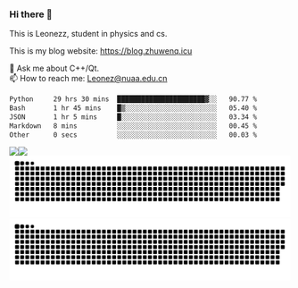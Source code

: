 ### Hi there 👋

<!--
**Leonezz/Leonezz** is a ✨ _special_ ✨ repository because its `README.md` (this file) appears on your GitHub profile.

Here are some ideas to get you started:

-->

This is Leonezz, student in physics and cs.

This is my blog website: https://blog.zhuwenq.icu

💬 Ask me about C++/Qt. \
📫 How to reach me: Leonez@nuaa.edu.cn

<!--START_SECTION:waka-->

```text
Python     29 hrs 30 mins  ██████████████████████▓░░   90.77 %
Bash       1 hr 45 mins    █▒░░░░░░░░░░░░░░░░░░░░░░░   05.40 %
JSON       1 hr 5 mins     █░░░░░░░░░░░░░░░░░░░░░░░░   03.34 %
Markdown   8 mins          ░░░░░░░░░░░░░░░░░░░░░░░░░   00.45 %
Other      0 secs          ░░░░░░░░░░░░░░░░░░░░░░░░░   00.03 %
```

<!--END_SECTION:waka-->

<img align="left" src="https://github-readme-stats.vercel.app/api?username=Leonezz&count_private=true&show_icons=true&include_all_commits=true&theme=vue"/>
<img align="left" src="https://github-readme-stats.vercel.app/api/top-langs/?username=Leonezz&hide=TeX&layout=compact&theme=vue"/>

![GitHub Snake Light](https://raw.githubusercontent.com/Leonezz/Leonezz/output/github-contribution-grid-snake-light.svg#gh-light-mode-only)![GitHub Snake dark](https://raw.githubusercontent.com/Leonezz/Leonezz/output/github-contribution-grid-snake-dark.svg#gh-dark-mode-only)
